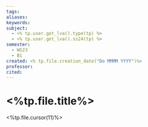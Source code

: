 ```yaml
---
tags: 
aliases: 
keywords: 
subject:
  - <% tp.user.get_lva().type(tp) %>
  - <% tp.user.get_lva().ss24(tp) %>
semester:
  - WS23
  - B1
created: <% tp.file.creation_date("Do MMMM YYYY")%>
professor: 
cited:
---
```

 

# <%tp.file.title%>

<%tp.file.cursor(11)%>
